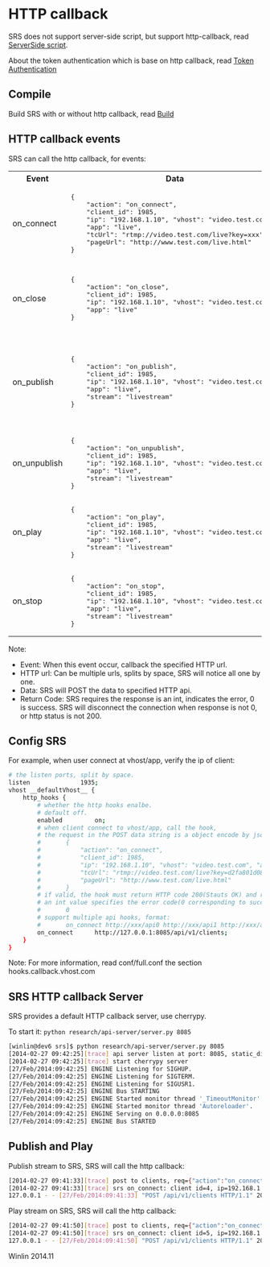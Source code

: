 # HTTP callback

SRS does not support server-side script, but support
http-callback, read [ServerSide script](v1_EN_ServerSideScript).

About the token authentication which is base on http callback, read [Token Authentication](v1_CN_DRM#token-authentication)

## Compile

Build SRS with or without http callback, read
[Build](v1_EN_Build)

## HTTP callback events

SRS can call the http callback, for events:

<table>
<tr>
<th>Event</th><th>Data</th><th>Description</th>
</tr>
<tr>
<td>on_connect</td>
<td>
<pre>
{
    "action": "on_connect",
    "client_id": 1985,
    "ip": "192.168.1.10", "vhost": "video.test.com", 
    "app": "live",
    "tcUrl": "rtmp://video.test.com/live?key=xxx",
    "pageUrl": "http://www.test.com/live.html"
}
</pre>
</td>
<td>When client connected at the specified vhost and app.</td>
</tr>
<tr>
<td>on_close</td>
<td>
<pre>
{
    "action": "on_close",
    "client_id": 1985,
    "ip": "192.168.1.10", "vhost": "video.test.com", 
    "app": "live"
}
</pre>
</td>
<td>When client close connection, or server disconnect the connection.</td>
</tr>
<tr>
<td>on_publish</td>
<td>
<pre>
{
    "action": "on_publish",
    "client_id": 1985,
    "ip": "192.168.1.10", "vhost": "video.test.com", 
    "app": "live",
    "stream": "livestream"
}
</pre>
</td>
<td>When client publish stream, for example, use flash or FMLE publish stream to server.</td>
</tr>
<tr>
<td>on_unpublish</td>
<td>
<pre>
{
    "action": "on_unpublish",
    "client_id": 1985,
    "ip": "192.168.1.10", "vhost": "video.test.com", 
    "app": "live",
    "stream": "livestream"
}
</pre>
</td>
<td>When client stop publish stream.</td>
</tr>
<tr>
<td>on_play</td>
<td>
<pre>
{
    "action": "on_play",
    "client_id": 1985,
    "ip": "192.168.1.10", "vhost": "video.test.com", 
    "app": "live",
    "stream": "livestream"
}
</pre>
</td>
<td>When client start play stream.</td>
</tr>
<tr>
<td>on_stop</td>
<td>
<pre>
{
    "action": "on_stop",
    "client_id": 1985,
    "ip": "192.168.1.10", "vhost": "video.test.com", 
    "app": "live",
    "stream": "livestream"
}
</pre>
</td>
<td>When client stop play.</td>
</tr>
</table>

Note:
* Event: When this event occur, callback the specified HTTP url.
* HTTP url: Can be multiple urls, splits by space, SRS will notice all one by one.
* Data: SRS will POST the data to specified HTTP api.
* Return Code: SRS requires the response is an int, indicates the error, 0 is success.
SRS will disconnect the connection when response is not 0, or http status is not 200.

## Config SRS

For example, when user connect at vhost/app, verify the ip of client:

```bash
# the listen ports, split by space.
listen              1935;
vhost __defaultVhost__ {
    http_hooks {
        # whether the http hooks enalbe.
        # default off.
        enabled         on;
        # when client connect to vhost/app, call the hook,
        # the request in the POST data string is a object encode by json:
        #       {
        #           "action": "on_connect",
        #           "client_id": 1985,
        #           "ip": "192.168.1.10", "vhost": "video.test.com", "app": "live",
        #           "tcUrl": "rtmp://video.test.com/live?key=d2fa801d08e3f90ed1e1670e6e52651a",
        #           "pageUrl": "http://www.test.com/live.html"
        #       }
        # if valid, the hook must return HTTP code 200(Stauts OK) and response
        # an int value specifies the error code(0 corresponding to success):
        #       0
        # support multiple api hooks, format:
        #       on_connect http://xxx/api0 http://xxx/api1 http://xxx/apiN
        on_connect      http://127.0.0.1:8085/api/v1/clients;
    }
}
```

Note: For more information, read conf/full.conf the section hooks.callback.vhost.com

## SRS HTTP callback Server

SRS provides a default HTTP callback server, use cherrypy.

To start it: `python research/api-server/server.py 8085`

```bash
[winlin@dev6 srs]$ python research/api-server/server.py 8085
[2014-02-27 09:42:25][trace] api server listen at port: 8085, static_dir: /home/winlin/git/simple-rtmp-server/trunk/research/api-server/static-dir
[2014-02-27 09:42:25][trace] start cherrypy server
[27/Feb/2014:09:42:25] ENGINE Listening for SIGHUP.
[27/Feb/2014:09:42:25] ENGINE Listening for SIGTERM.
[27/Feb/2014:09:42:25] ENGINE Listening for SIGUSR1.
[27/Feb/2014:09:42:25] ENGINE Bus STARTING
[27/Feb/2014:09:42:25] ENGINE Started monitor thread '_TimeoutMonitor'.
[27/Feb/2014:09:42:25] ENGINE Started monitor thread 'Autoreloader'.
[27/Feb/2014:09:42:25] ENGINE Serving on 0.0.0.0:8085
[27/Feb/2014:09:42:25] ENGINE Bus STARTED
```

## Publish and Play

Publish stream to SRS, SRS will call the http callback:

```bash
[2014-02-27 09:41:33][trace] post to clients, req={"action":"on_connect","client_id":4,"ip":"192.168.1.179","vhost":"__defaultVhost__","app":"live","pageUrl":""}
[2014-02-27 09:41:33][trace] srs on_connect: client id=4, ip=192.168.1.179, vhost=__defaultVhost__, app=live, pageUrl=
127.0.0.1 - - [27/Feb/2014:09:41:33] "POST /api/v1/clients HTTP/1.1" 200 1 "" "srs(simple rtmp server)0.9.2"
```

Play stream on SRS, SRS will call the http callback:

```bash
[2014-02-27 09:41:50][trace] post to clients, req={"action":"on_connect","client_id":5,"ip":"192.168.1.179","vhost":"__defaultVhost__","app":"live","pageUrl":"http://dev.chnvideo.com:3080/players/rtmp/"}
[2014-02-27 09:41:50][trace] srs on_connect: client id=5, ip=192.168.1.179, vhost=__defaultVhost__, app=live, pageUrl=http://dev.chnvideo.com:3080/players/rtmp/
127.0.0.1 - - [27/Feb/2014:09:41:50] "POST /api/v1/clients HTTP/1.1" 200 1 "" "srs(simple rtmp server)0.9.2"
```

Winlin 2014.11
